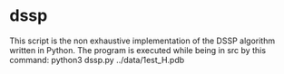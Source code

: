 # dssp
This script is the non exhaustive implementation of the DSSP algorithm written in Python.
The program is executed while being in src by this command: python3 dssp.py ../data/1est_H.pdb
